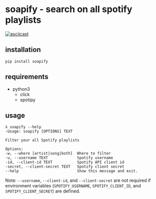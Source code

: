 # soapify - search on all spotify playlists
[![asciicast](https://asciinema.org/a/kGK0UooHleh4KBWPhvYalyEd0.svg)](https://asciinema.org/a/kGK0UooHleh4KBWPhvYalyEd0)

## installation
    pip install soapify

## requirements
- python3
    - click
    - spotipy
## usage
    λ soapify --help
    -Usage: soapify [OPTIONS] TEXT

    Filter your all Spotify playlists

    Options:
    -w, --where [artist|song|both]  Where to filter
    -u, --username TEXT             Spotify username
    -id, --client-id TEXT           Spotify API client id
    -secret, --client-secret TEXT   Spotify client secret
    --help                          Show this message and exit.

Note: `--username`, `--client-id`, and `--client-secret` are not required if environment variables (`SPOTIFY_USERNAME`, `SPOTIFY_CLIENT_ID`, and `SPOTIFY_CLIENT_SECRET`) are defined.